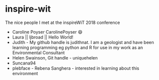 # inspire-wit
The nice people I met at the inspireWiT 2018 conference

* Caroline Poyser CarolinePoyser :smile:
* Laura ||  ljbroad  ||  Hello World!
* Judith  - My github handle is judithnat.  I am a geologist and have been learning programming eg python and R for use in my work as an Environmental Consultant
* Helen Swainson, Git handle - uniquehelen
* Suncana94 
* plebface - Rebena Sanghera - interested in learning about this environment